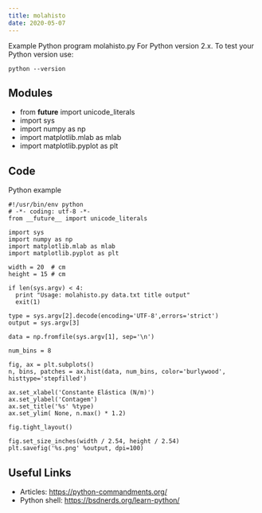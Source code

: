 ```yaml
---
title: molahisto
date: 2020-05-07
---
```

Example Python program molahisto.py
For Python version 2.x.
To test your Python version use:

    python --version

## Modules

* from __future__ import unicode_literals
* import sys
* import numpy as np
* import matplotlib.mlab as mlab
* import matplotlib.pyplot as plt

## Code

Python example

    #!/usr/bin/env python
    # -*- coding: utf-8 -*-
    from __future__ import unicode_literals
    
    import sys
    import numpy as np
    import matplotlib.mlab as mlab
    import matplotlib.pyplot as plt
    
    width = 20  # cm
    height = 15 # cm
    
    if len(sys.argv) < 4:
      print "Usage: molahisto.py data.txt title output"
      exit(1)
    
    type = sys.argv[2].decode(encoding='UTF-8',errors='strict')
    output = sys.argv[3]
    
    data = np.fromfile(sys.argv[1], sep='\n')
    
    num_bins = 8
    
    fig, ax = plt.subplots()
    n, bins, patches = ax.hist(data, num_bins, color='burlywood', histtype='stepfilled')
    
    ax.set_xlabel('Constante Elástica (N/m)')
    ax.set_ylabel('Contagem')
    ax.set_title('%s' %type)
    ax.set_ylim( None, n.max() * 1.2)
    
    fig.tight_layout()
    
    fig.set_size_inches(width / 2.54, height / 2.54)
    plt.savefig('%s.png' %output, dpi=100)

## Useful Links

- Articles: https://python-commandments.org/
- Python shell: https://bsdnerds.org/learn-python/
